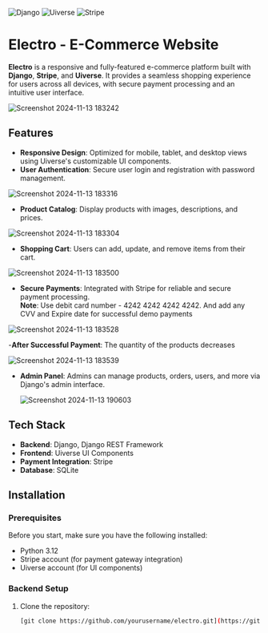 ![Django](https://img.shields.io/badge/Django-blue)
![Uiverse](https://img.shields.io/badge/Uiverse-yellow)
![Stripe](https://img.shields.io/badge/Stripe-red)


# Electro - E-Commerce Website

**Electro** is a responsive and fully-featured e-commerce platform built with **Django**, **Stripe**, and **Uiverse**. It provides a seamless shopping experience for users across all devices, with secure payment processing and an intuitive user interface.

![Screenshot 2024-11-13 183242](https://github.com/user-attachments/assets/a02efa62-1406-4902-9416-1df6b4b4fea5)

## Features

- **Responsive Design**: Optimized for mobile, tablet, and desktop views using Uiverse's customizable UI components.
- **User Authentication**: Secure user login and registration with password management.
  
![Screenshot 2024-11-13 183316](https://github.com/user-attachments/assets/fcd6307e-b07a-49a1-a155-3d952ffb82b2)

- **Product Catalog**: Display products with images, descriptions, and prices.
  
![Screenshot 2024-11-13 183304](https://github.com/user-attachments/assets/9b57af8a-a02b-4aa3-ae28-de9dfac5ca1b)

- **Shopping Cart**: Users can add, update, and remove items from their cart.
  
![Screenshot 2024-11-13 183500](https://github.com/user-attachments/assets/c0b4840b-5651-4be6-bf63-0e85c233555c)

- **Secure Payments**: Integrated with Stripe for reliable and secure payment processing.  
         **Note**: Use debit card number - 4242 4242 4242 4242. And add any CVV and Expire date for successful demo payments
  
![Screenshot 2024-11-13 183528](https://github.com/user-attachments/assets/2c922e61-6ca2-4393-976a-cff10ebdd87c)


-**After Successful Payment**: The quantity of the products decreases

![Screenshot 2024-11-13 183539](https://github.com/user-attachments/assets/aad2bcfb-b79e-4d40-a3e4-1a9ca4df6709)

- **Admin Panel**: Admins can manage products, orders, users, and more via Django's admin interface.
  
  ![Screenshot 2024-11-13 190603](https://github.com/user-attachments/assets/cbaa1f51-a05c-4438-bd17-b3e49705d627)


## Tech Stack

- **Backend**: Django, Django REST Framework
- **Frontend**: Uiverse UI Components
- **Payment Integration**: Stripe
- **Database**: SQLite 

## Installation

### Prerequisites

Before you start, make sure you have the following installed:

- Python 3.12
- Stripe account (for payment gateway integration)
- Uiverse account (for UI components)

### Backend Setup

1. Clone the repository:
   ```bash
   [git clone https://github.com/yourusername/electro.git](https://github.com/Sarath-128/Electro.git)
